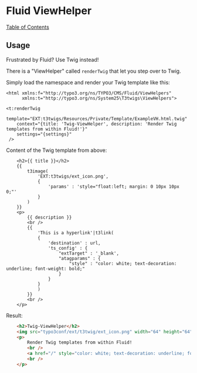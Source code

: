 # Fluid ViewHelper

[Table of Contents](../../README.md)


## Usage

Frustrated by Fluid? Use Twig instead!

There is a "ViewHelper" called `renderTwig` that let you step over to Twig.

Simply load the namespace and render your Twig template like this:

```
<html xmlns:f="http://typo3.org/ns/TYPO3/CMS/Fluid/ViewHelpers"
	  xmlns:t="http://typo3.org/ns/System25\T3twigs\ViewHelpers">

<t:renderTwig 
	template="EXT:t3twigs/Resources/Private/Template/ExampleVH.html.twig" 
	context="{title: 'Twig-ViewHelper', description: 'Render Twig templates from within Fluid!'}" 
	settings="{settings}"
 />

```

Content of the Twig template from above:

```twig
    <h2>{{ title }}</h2>
    {{
        t3image(
            'EXT:t3twigs/ext_icon.png',
            {
                'params' : 'style="float:left; margin: 0 10px 10px 0;"'
            }
        )
    }}
    <p>
        {{ description }}
        <br />
        {{
            'This is a hyperlink'|t3link(
            {
                'destination' : url,
                'ts_config' : {
                    "extTarget" : '_blank',
                    "atagparams" : {
                        "style" : "color: white; text-decoration: underline; font-weight: bold;"
                    }
                }
            }
            )
        }}
        <br />
    </p>
```

Result:

```html
    <h2>Twig-ViewHelper</h2>
    <img src="typo3conf/ext/t3twig/ext_icon.png" width="64" height="64"  style="float:left; margin: 0 10px 10px 0;"  alt="" >
    <p>
        Render Twig templates from within Fluid!
        <br />
        <a href="/" style="color: white; text-decoration: underline; font-weight: bold;">This is a hyperlink</a>
        <br />
    </p>
```

